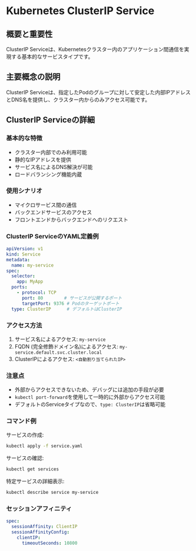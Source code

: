 # Kubernetes ClusterIP Service

## 概要と重要性
ClusterIP Serviceは、Kubernetesクラスター内のアプリケーション間通信を実現する基本的なサービスタイプです。

## 主要概念の説明
ClusterIP Serviceは、指定したPodのグループに対して安定した内部IPアドレスとDNS名を提供し、クラスター内からのみアクセス可能です。

## ClusterIP Serviceの詳細

### 基本的な特徴
- クラスター内部でのみ利用可能
- 静的なIPアドレスを提供
- サービス名によるDNS解決が可能
- ロードバランシング機能内蔵

### 使用シナリオ
- マイクロサービス間の通信
- バックエンドサービスのアクセス
- フロントエンドからバックエンドへのリクエスト

### ClusterIP ServiceのYAML定義例

```yaml
apiVersion: v1
kind: Service
metadata:
  name: my-service
spec:
  selector:
    app: MyApp
  ports:
    - protocol: TCP
      port: 80        # サービスが公開するポート
      targetPort: 9376 # Podのターゲットポート
  type: ClusterIP      # デフォルトはClusterIP
```

### アクセス方法
1. サービス名によるアクセス: `my-service`
2. FQDN (完全修飾ドメイン名)によるアクセス: `my-service.default.svc.cluster.local`
3. ClusterIPによるアクセス: `<自動割り当てられたIP>`

### 注意点
- 外部からアクセスできないため、デバッグには追加の手段が必要
- `kubectl port-forward`を使用して一時的に外部からアクセス可能
- デフォルトのServiceタイプなので、`type: ClusterIP`は省略可能

### コマンド例

サービスの作成:
```bash
kubectl apply -f service.yaml
```

サービスの確認:
```bash
kubectl get services
```

特定サービスの詳細表示:
```bash
kubectl describe service my-service
```

### セッションアフィニティ
```yaml
spec:
  sessionAffinity: ClientIP
  sessionAffinityConfig:
    clientIP:
      timeoutSeconds: 10800
```

